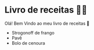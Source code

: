 # Livro de receitas :man_cook:

Olá! Bem Vindo ao meu livro de receitas :wave:

- Strogonoff de frango
- Pavê
- Bolo de cenoura
